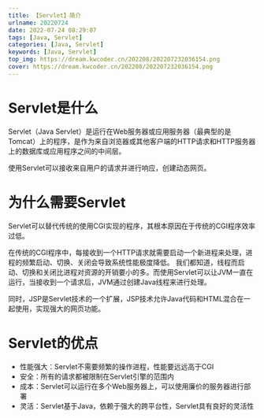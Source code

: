 ```yaml
---
title: 【Servlet】简介
urlname: 20220724
date: 2022-07-24 08:29:07
tags: [Java, Servlet]
categories: [Java, Servlet]
keywords: [Java, Servlet]
top_img: https://dream.kwcoder.cn/202208/202207232036154.png
cover: https://dream.kwcoder.cn/202208/202207232036154.png
---
```




# Servlet是什么

Servlet（Java Servlet）是运行在Web服务器或应用服务器（最典型的是Tomcat）上的程序，是作为来自浏览器或其他客户端的HTTP请求和HTTP服务器上的数据库或应用程序之间的中间层。

使用Servlet可以接收来自用户的请求并进行响应，创建动态网页。

# 为什么需要Servlet

Servlet可以替代传统的使用CGI实现的程序，其根本原因在于传统的CGI程序效率过低。

在传统的CGI程序中，每接收到一个HTTP请求就需要启动一个新进程来处理，进程的频繁启动、切换、关闭会导致系统性能极度降低。
我们都知道，线程而启动、切换和关闭比进程对资源的开销要小的多。而使用Servlet可以让JVM一直在运行，当接收到一个请求后，JVM通过创建Java线程来进行处理。

同时，JSP是Servlet技术的一个扩展，JSP技术允许Java代码和HTML混合在一起使用，实现强大的网页功能。

# Servlet的优点

- 性能强大：Servlet不需要频繁的操作进程，性能要远远高于CGI
- 安全：所有的请求都被限制在Servlet引擎的范围内
- 成本：Servlet可以运行在多个Web服务器上，可以使用廉价的服务器进行部署
- 灵活：Servlet基于Java，依赖于强大的跨平台性，Servlet具有良好的灵活性

